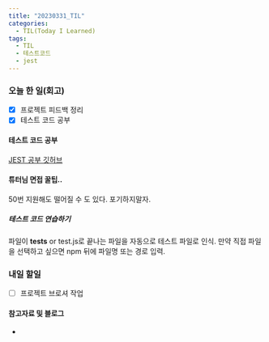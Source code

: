 ```yaml
---
title: "20230331_TIL"
categories:
  - TIL(Today I Learned)
tags:
  - TIL
  - 테스트코드 
  - jest
---
```



### 오늘 한 일(회고)
- [x] 프로젝트 피드백 정리
- [x] 테스트 코드 공부 

#### 테스트 코드 공부
[JEST 공부 깃허브](https://github.com/St0ne96/Jest_Practice)

#### 튜터님 면접 꿀팁.. 
50번 지원해도 떨어질 수 도 있다. 포기하지말자. 


##### 테스트 코드 연습하기 
파일이 __tests__ or test.js로 끝나는 파일을 자동으로 테스트 파일로 인식. 
만약 직접 파일을 선택하고 싶으면 npm 뒤에 파일명 또는 경로 입력.

### 내일 할일
- [ ] 프로젝트 브로셔 작업 

#### 참고자료 및 블로그 
-


